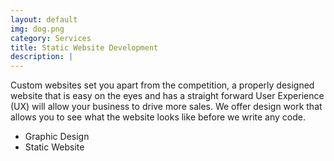 ```yaml
---
layout: default
img: dog.png
category: Services
title: Static Website Development
description: |
---
```

  Custom websites set you apart from the competition, a properly designed website that is easy
  on the eyes and has a straight forward User Experience (UX) will allow your business to drive
  more sales. We offer design work that allows you to see what the website looks like before
  we write any code.

  <ul>
    <li>Graphic Design</li>
    <li>Static Website</li>
  </ul>
